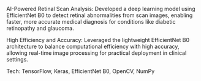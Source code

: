 AI-Powered Retinal Scan Analysis: Developed a deep learning model using EfficientNet B0 to detect retinal abnormalities from scan images, enabling faster, more accurate medical diagnosis for conditions like diabetic retinopathy and glaucoma.

High Efficiency and Accuracy: Leveraged the lightweight EfficientNet B0 architecture to balance computational efficiency with high accuracy, allowing real-time image processing for practical deployment in clinical settings.

Tech: TensorFlow, Keras, EfficientNet B0, OpenCV, NumPy
